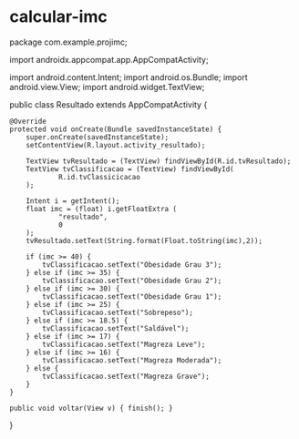 # calcular-imc
package com.example.projimc;

import androidx.appcompat.app.AppCompatActivity;

import android.content.Intent;
import android.os.Bundle;
import android.view.View;
import android.widget.TextView;

public class Resultado extends AppCompatActivity {

    @Override
    protected void onCreate(Bundle savedInstanceState) {
        super.onCreate(savedInstanceState);
        setContentView(R.layout.activity_resultado);

        TextView tvResultado = (TextView) findViewById(R.id.tvResultado);
        TextView tvClassificacao = (TextView) findViewById(
                R.id.tvClassicicacao
        );

        Intent i = getIntent();
        float imc = (float) i.getFloatExtra (
                "resultado",
                0
        );
        tvResultado.setText(String.format(Float.toString(imc),2));

        if (imc >= 40) {
            tvClassificacao.setText("Obesidade Grau 3");
        } else if (imc >= 35) {
            tvClassificacao.setText("Obesidade Grau 2");
        } else if (imc >= 30) {
            tvClassificacao.setText("Obesidade Grau 1");
        } else if (imc >= 25) {
            tvClassificacao.setText("Sobrepeso");
        } else if (imc >= 18.5) {
            tvClassificacao.setText("Saldável");
        } else if (imc >= 17) {
            tvClassificacao.setText("Magreza Leve");
        } else if (imc >= 16) {
            tvClassificacao.setText("Magreza Moderada");
        } else {
            tvClassificacao.setText("Magreza Grave");
        }
    }

    public void voltar(View v) { finish(); }

}
